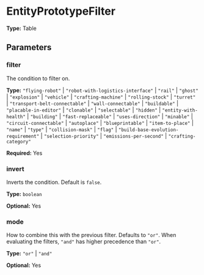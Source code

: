 # EntityPrototypeFilter

**Type:** Table

## Parameters

### filter

The condition to filter on.

**Type:** `"flying-robot"` | `"robot-with-logistics-interface"` | `"rail"` | `"ghost"` | `"explosion"` | `"vehicle"` | `"crafting-machine"` | `"rolling-stock"` | `"turret"` | `"transport-belt-connectable"` | `"wall-connectable"` | `"buildable"` | `"placable-in-editor"` | `"clonable"` | `"selectable"` | `"hidden"` | `"entity-with-health"` | `"building"` | `"fast-replaceable"` | `"uses-direction"` | `"minable"` | `"circuit-connectable"` | `"autoplace"` | `"blueprintable"` | `"item-to-place"` | `"name"` | `"type"` | `"collision-mask"` | `"flag"` | `"build-base-evolution-requirement"` | `"selection-priority"` | `"emissions-per-second"` | `"crafting-category"`

**Required:** Yes

### invert

Inverts the condition. Default is `false`.

**Type:** `boolean`

**Optional:** Yes

### mode

How to combine this with the previous filter. Defaults to `"or"`. When evaluating the filters, `"and"` has higher precedence than `"or"`.

**Type:** `"or"` | `"and"`

**Optional:** Yes

